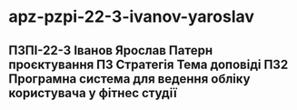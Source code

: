 # apz-pzpi-22-3-ivanov-yaroslav
ПЗПІ-22-3
Іванов Ярослав
Патерн проєктування ПЗ Стратегія
Тема доповіді ПЗ2
Програмна система для ведення обліку користувача у фітнес студії
---
